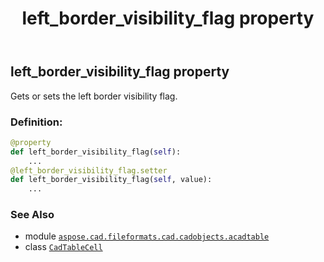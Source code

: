 ﻿---
title: left_border_visibility_flag property
second_title: Aspose.CAD for Python via .NET API References
description: 
type: docs
weight: 360
url: /python-net/aspose.cad.fileformats.cad.cadobjects.acadtable/cadtablecell/left_border_visibility_flag/
is_root: false
---

## left_border_visibility_flag property


Gets or sets the left border visibility flag.
### Definition:
```python
@property
def left_border_visibility_flag(self):
    ...
@left_border_visibility_flag.setter
def left_border_visibility_flag(self, value):
    ...
```

### See Also
* module [`aspose.cad.fileformats.cad.cadobjects.acadtable`](../../)
* class [`CadTableCell`](/cad/python-net/aspose.cad.fileformats.cad.cadobjects.acadtable/cadtablecell)
